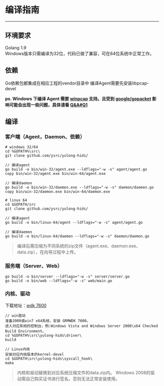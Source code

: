 # 编译指南
----------
## 环境要求

Golang 1.9  
Windows版本只需编译为32位，代码已做了兼容，可在64位系统中正常工作。

## 依赖

Go依赖包都集成在相应工程的vendor目录中
编译Agent需要先安装libpcap-devel

**ps. Windows 下编译 Agent 需要 [winpcap](https://www.winpcap.org/install/default.htm) 支持。且受到 [google/gopacket](https://github.com/google/gopacket) 影响可能会出现一些问题，具体请看 [Q&A#Q1](../qa.md#Q1)**

## 编译
### 客户端（Agent，Daemon、依赖）
```
# windows 32/64
cd %GOPATH%\src\
git clone github.com/ysrc/yulong-hids/

// 编译agent
go build -o bin/win-32/agent.exe --ldflags="-w -s" agent/agent.go
copy bin/win-32/agent.exe bin/win-64/agent.exe

// 编译daemon
go build -o bin/win-32/daemon.exe --ldflags="-w -s" daemon/daemon.go
copy bin/win-32/daemon.exe bin/win-64/daemon.exe
```

```
# linux 64
cd $GOPATH/src
git clone github.com/ysrc/yulong-hids/

// 编译agent
go build -o bin/linux-64/agent --ldflags="-w -s" agent/agent.go

// 编译daemon
go build -o bin/linux-64/daemon --ldflags="-w -s" daemon/daemon.go
```

> 编译后需压缩为不同系统的zip文件（agent.exe、daemon.exe、data.zip），在向导过程中上传。

### 服务端（Server、Web）
```
go build -o bin/server --ldflags="-w -s" server/server.go
go build -o bin/web --ldflags="-w -s" web/main.go
```


### 内核、驱动

下载地址：[wdk 7600](http://download.microsoft.com/download/4/A/2/4A25C7D5-EFBE-4182-B6A9-AE6850409A78/GRMWDK_EN_7600_1.ISO)

```
// win驱动
准备2008或win7 x64系统，安装 GRMWDK 7600。
进入对应系统的控制台，例:Windows Vista and Windows Server 2008\x64 Checked Build Environment。
cd %GOPATH%\src\yulong-hids\driver\
build

// Linux内核
安装对应内核版本的kernel-devel
cd $GOPATH\src\yulong-hids\syscall_hook\
make

```
> 内核和驱动替换到对应系统压缩文件的data.zip内。
> Windows 2008的驱动需自己购买证书进行签名，否则无法正常安装使用。